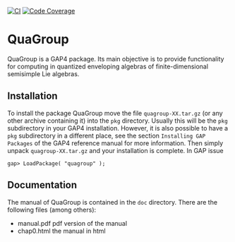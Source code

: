 [![CI](https://github.com/gap-packages/quagroup/actions/workflows/CI.yml/badge.svg)](https://github.com/gap-packages/quagroup/actions/workflows/CI.yml)
[![Code Coverage](https://codecov.io/github/gap-packages/quagroup/coverage.svg)](https://codecov.io/gh/gap-packages/quagroup)

# QuaGroup

QuaGroup is a GAP4 package. Its main objective is to provide
functionality for computing in quantized enveloping algebras of 
finite-dimensional semisimple Lie algebras.


## Installation

To install the package QuaGroup move the file `quagroup-XX.tar.gz`
(or any other archive containing it) into the `pkg` directory.
Usually this will be the `pkg` subdirectory in your GAP4 installation.
However, it is also possible to have a `pkg` subdirectory in a 
different place, see the section `Installing GAP Packages` of the 
GAP4 reference manual for more information.
Then simply unpack `quagroup-XX.tar.gz` and your installation is
complete.
In GAP issue 

    gap> LoadPackage( "quagroup" );


## Documentation

The manual of QuaGroup is contained in the `doc` directory. There are the
following files (among others):

* manual.pdf       pdf version of the manual
* chap0.html       the manual in html
